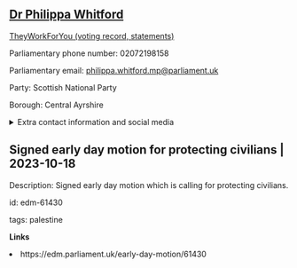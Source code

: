 ## <a href="https://members.parliament.uk/member/4385/contact">Dr Philippa Whitford</a>

<a href="https://www.theyworkforyou.com/mp/25318/philippa_whitford/central_ayrshire">TheyWorkForYou (voting record, statements)</a> 

Parliamentary phone number: 02072198158 

Parliamentary email: philippa.whitford.mp@parliament.uk 

Party: Scottish National Party 

Borough: Central Ayrshire 

<details><summary>Extra contact information and social media</summary> 
<li>Website: http://whitford.scot/</li>
<li>Twitter: https://twitter.com/Dr_PhilippaW</li>
<li>Constituency office phone number: 01294311160</li>
<li>Constituency office email:</li>
<li>Facebook:</li>
<li>Instagram:</li>
<li>Youtube:</li>
<li>Linkedin:</li>
<li>Government department phone number:</li>
<li>Government department email:</li>
<li>Threads:</li>
<li>Party office phone number:</li>
<li>Party office email:</li>
<li>Tiktok:</li>
</details>

## Signed early day motion for protecting civilians | 2023-10-18

Description: Signed early day motion which is calling for protecting civilians. 
 
id: edm-61430 

tags: palestine 

**Links** 
 <li>https://edm.parliament.uk/early-day-motion/61430</li>
